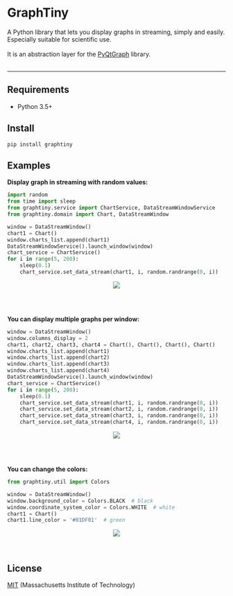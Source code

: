 # GraphTiny

A Python library that lets you display graphs in streaming, simply and easily. Especially suitable for scientific use.
<br>
<br>
It is an abstraction layer for the [PyQtGraph](https://github.com/pyqtgraph/pyqtgraph) library.
<br>
<br>

---

## Requirements
* Python 3.5+


## Install
```console
pip install graphtiny
```

## Examples

**Display graph in streaming with random values:**
```python
import random
from time import sleep
from graphtiny.service import ChartService, DataStreamWindowService
from graphtiny.domain import Chart, DataStreamWindow

window = DataStreamWindow()
chart1 = Chart()
window.charts_list.append(chart1)
DataStreamWindowService().launch_window(window)
chart_service = ChartService()
for i in range(5, 200):
    sleep(0.1)
    chart_service.set_data_stream(chart1, i, random.randrange(0, i))
```

<p align="center"><img src="https://camo.githubusercontent.com/b0bb052ea60d05e5401072cd5f557aaaaab43703/68747470733a2f2f6d656469612e67697068792e636f6d2f6d656469612f78543339446d6b3136726a724934757544362f67697068792e676966" /></p>


<br>
<br>

**You can display multiple graphs per window:**
```python
window = DataStreamWindow()
window.columns_display = 2
chart1, chart2, chart3, chart4 = Chart(), Chart(), Chart(), Chart()
window.charts_list.append(chart1)
window.charts_list.append(chart2)
window.charts_list.append(chart3)
window.charts_list.append(chart4)
DataStreamWindowService().launch_window(window)
chart_service = ChartService()
for i in range(5, 200):
    sleep(0.1)
    chart_service.set_data_stream(chart1, i, random.randrange(0, i))
    chart_service.set_data_stream(chart2, i, random.randrange(0, i))
    chart_service.set_data_stream(chart3, i, random.randrange(0, i))
    chart_service.set_data_stream(chart4, i, random.randrange(0, i))
```

<p align="center"><img src="https://camo.githubusercontent.com/483aa8b5f10db347b54cd20bc815d0857c2fb511/68747470733a2f2f6d656469612e67697068792e636f6d2f6d656469612f785433394354556d49395638324b4c78664f2f67697068792e676966" /></p>

<br>
<br>

**You can change the colors:**
```python
from graphtiny.util import Colors

window = DataStreamWindow()
window.background_color = Colors.BLACK  # black
window.coordinate_system_color = Colors.WHITE  # white
chart1 = Chart()
chart1.line_color = '#01DF01'  # green
```

<p align="center"><img src="https://camo.githubusercontent.com/84b491d4ead6734818b6205b8e99b21be35c43d5/68747470733a2f2f6d656469612e67697068792e636f6d2f6d656469612f7854333943597431493562544843486c62712f67697068792e676966" /></p>

<br>

## License
[MIT](LICENSE) (Massachusetts Institute of Technology)
